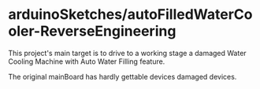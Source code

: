 # arduinoSketches/autoFilledWaterCooler-ReverseEngineering

This project's main target is to drive to a working stage a damaged Water Cooling Machine with Auto Water Filling feature.

The original mainBoard has hardly gettable devices damaged devices.
